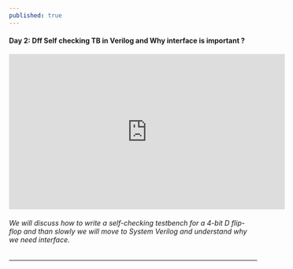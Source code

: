 ```yaml
---
published: true
---
```

#### Day 2: Dff Self checking TB in Verilog and Why interface is important ?
<iframe width="560" height="315" src="https://www.youtube.com/embed/4Iy2BU3-aes" title="YouTube video player" frameborder="0" allow="accelerometer; autoplay; clipboard-write; encrypted-media; gyroscope; picture-in-picture" allowfullscreen></iframe>


###### We will discuss how to write a self-checking testbench for a 4-bit D flip-flop and than slowly we will move to System Verilog and understand why we need interface.

----------------------------------------------------------------------------------------------
